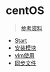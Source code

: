 # centOS

> [参考资料](https://blog.csdn.net/liliang_11676/article/details/79213238)

* [Start](/view/service/centos/start.md)
* [安装模块](/view/service/centos/modules.md)
* [vim使用](/view/service/centos/vim.md)
* [同步文件](/view/service/centos/syncFile.md)
